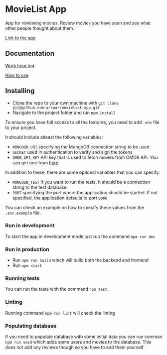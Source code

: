 # MovieList App

App for reviewing movies. Review movies you have seen and see what other people thought about them.

[Link to the app](https://arkuar-movielist.herokuapp.com/)

## Documentation
[Work hour log](documentation/workhourlog.md)

[How to use](documentation/usage.md)

## Installing
- Clone the repo to your own machine with `git clone git@github.com:arkuar/movielist-app.git`
- Navigate to the project folder and run `npm install`

To ensure you have full access to all the features, you need to add `.env` file to your project. 

It should include atleast the following variables:
* `MONGODB_URI` specifying the MongoDB connection string to be used
* `SECRET` used in authentication to verify and sign the tokens
* `OMDB_API_KEY` API key that is used to fetch movies from OMDB API. You can get one from [here](https://www.omdbapi.com/apikey.aspx).

In addition to these, there are some optional variables that you can specify:
* `MONGODB_TEST` if you want to run the tests. It should be a connection string to the test database.
* `PORT` specifying the port where the application should be started. If not specified, the application defaults to port `8000`

You can check an example on how to specify these values from the `.env.example` file.

### Run in development
To start the app in development mode just run the command `npm run dev`

### Run in production
- Run `npm run build` which will build both the backend and frontend
- Run `npm start`

### Running tests
You can run the tests with the command `npm test`.

### Linting
Running command `npm run lint` will check the linting

### Populating database
If you need to populate database with some initial data you can run comman `npm run seed` which adds some users and movies to the database. This does not add any reviews though so you have to add them yourself.




